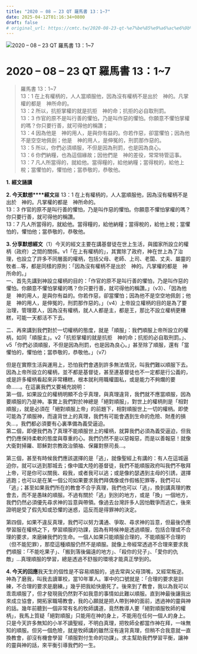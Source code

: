 ```yaml
---
title: "2020 – 08 – 23 QT 羅馬書 13：1~7"
date: 2025-04-12T01:16:34+0800
draft: false
# original_url: https://cmtc.tw/2020-08-23-qt-%e7%be%85%e9%a6%ac%e6%9b%b8-13%ef%bc%9a17
---
```


![2020 – 08 – 23 QT 羅馬書 13：1~7](/images/qt.jpg   "2020 – 08 – 23 QT 羅馬書 13：1~7")

# 2020 – 08 – 23 QT 羅馬書 13：1~7

> 羅馬書 13：1~7  
> 13：1 在上有權柄的，人人當順服他，因為沒有權柄不是出於　神的。凡掌權的都是　神所命的。  
> 13：2 所以，抗拒掌權的就是抗拒　神的命；抗拒的必自取刑罰。  
> 13：3 作官的原不是叫行善的懼怕，乃是叫作惡的懼怕。你願意不懼怕掌權的嗎？你只要行善，就可得他的稱讚；  
> 13：4 因為他是　神的用人，是與你有益的。你若作惡，卻當懼怕；因為他不是空空地佩劍；他是　神的用人，是伸冤的，刑罰那作惡的。  
> 13：5 所以，你們必須順服，不但是因為刑罰，也是因為良心。  
> 13：6 你們納糧，也為這個緣故；因他們是　神的差役，常常特管這事。  
> 13：7 凡人所當得的，就給他。當得糧的，給他納糧；當得稅的，給他上稅；當懼怕的，懼怕他；當恭敬的，恭敬他。

**1.** **經文誦讀**

**2. 今天默想****經文**羅 13：1 在上有權柄的，人人當順服他，因為沒有權柄不是出於　神的。凡掌權的都是　神所命的。  
13：3 作官的原不是叫行善的懼怕，乃是叫作惡的懼怕。你願意不懼怕掌權的嗎？你只要行善，就可得他的稱讚。  
13：7 凡人所當得的，就給他。當得糧的，給他納糧；當得稅的，給他上稅；當懼怕的，懼怕他；當恭敬的，恭敬他。

**3. 分享默想經文**（1）今天的經文主要在講基督徒在世上生活，與國家所設立的權柄（政府）之間的關係。v1「在上有權柄的」，其實除了政府，神在世上為了治理，也設立了許多不同層面的權柄，包括父母、老師、上司、老闆、丈夫、屬靈的牧者…等，都是同樣的原則：「因為沒有權柄不是出於　神的。凡掌權的都是　神所命的。」  
一、首先先講到神設立權柄的目的：「作官的原不是叫行善的懼怕，乃是叫作惡的懼怕。你願意不懼怕掌權的嗎？你只要行善，就可得他的稱讚。」（v3）、「因為他是　神的用人，是與你有益的。你若作惡，卻當懼怕；因為他不是空空地佩劍；他是　神的用人，是伸冤的，刑罰那作惡的。」（v4）上帝設立權柄的目的是為了要治理，管理眾人，因為沒有權柄，就人人都是主，都是王，那比不設立權柄更糟糕，可能一天都活不下去。

二、再來講到我們對於一切權柄的態度，就是「順服」：我們順服上帝所設立的權柄，如同「順服主」。v2「抗拒掌權的就是抗拒　神的命；抗拒的必自取刑罰。」、v5「你們必須順服，不但是因為刑罰，也是因為良心。」甚至除了順服，還有「當懼怕的，懼怕他；當恭敬的，恭敬他。」（v7）

但是在實際生活與運用上，恐怕我們會遇到許多無法情況，叫我們難以順服下去。因為上帝所設立的權柄，並不都是基督徒，甚至連基督徒也不一定都是行公義的，或是許多權柄看起來非常糟糕，根本就利用職權圖私，或是能力不夠爛的要命……。在這裏我們又要補充說明：  
第一個，如果設立的權柄明顯不合乎真理，與真理違背，我們就不應當順服，因為要順服的乃是神。事實上我們對於神總是「絕對順服」，對世上的權柄則是「相對順服」，就是必須在「絕對順服上帝」的前題下，相對順服世上一切的權柄。即使可能為了順服神，而違背世上的真理，我們有可能會遇到生命的危險、財產的損失…，我們都必須要有心裏準備為義受逼迫。  
第二個，即便我們為了真理不能順服世上的權柄，就算我們必須為義受逼迫，但我們仍應保持柔軟的態度與尊重的心。我們仍然不是以惡報惡，而是以善報惡！就像大衛對掃羅、耶穌對宗教政治領袖、保羅對祭司長…。

第三個，甚至有時候我們應該選擇的是「逃」，就像聖經上有講的：有人在這城逼迫你，就可以逃到那城去；像中國大陸的基督徒，我們不能順服政府叫我們不敬拜上帝，可是你可以關我、殺我，或者我可以逃；或是像約瑟遇到主母的引誘，選擇逃跑；也可以是在某一個公司如果要求我們拜偶像或作假帳犯罪等，我們可以「逃」；甚至如果我們所在的教會不合乎真理，我們也可以「逃」，換到講真理的教會去，而不是愚昧的順服。不過有關於「逃」到別的地方，或是「換」一個地方，我們仍然必須優先尋求神的旨意與帶領。像過去台灣許多人因怕戰爭而逃亡，後來證明是受了假先知或恐懼的迷惑，這反而是得罪神的決定。

第四個，如果不違反真理，我們可以努力溝通、爭取、尋求神的旨意，但最後仍應學習服在權柄之下，學習順服的功課，因為有時候神是透過順服，包括合理或不合理的要求，來磨練我們的生命。一個人如果只能順服合理的，不能順服不合理的（但不能犯罪），那麼這種順服仍然不是順服。就像上帝經常透過不合理來要求我們順服：「不能吃果子」、「搬到落後偏遠的地方」、「殺你的兒子」、「愛你的仇敵」…真理順服的學習，總是透過不舒服的環境才能真正學到的。

**4. 今天的回應**我天生的個性是不容易順服的，過去常與父母頂嘴，又經常叛逆。神為了磨我，叫我去讀軍校，當10年軍人。軍中的口號就是：「合理的要求是訓練，不合理的要求是磨練。」幾乎把我給快磨死了。後來到了教會，我以為我可以乖乖順服了，但才發現我仍然對不如我意的事情如此難以順服。直到神最後讓我出來成立協會，開拓家職場教會，我的心願就是把人帶到神的面前，透過神的靈與神的話。幾年前聽到一個非常有名的牧師講道，竟然教導人要「絕對順服牧師的權柄」，我馬上質疑「絕對順服」只能用在神的身上，不能用在任何一個人的身上。只是今天許多無知的小羊不讀聖經，不明白真理，把牧師全都當作神在拜，一味無知的順服。但另一個危險，就是牧師講的雖然沒有違背真理，但稍不合我意就一直換教會，卻沒有機會學習「順服對付生命的功課」。求主幫助我們學習平衡，讓神的靈與神的話，來平衡引導我們的一生。